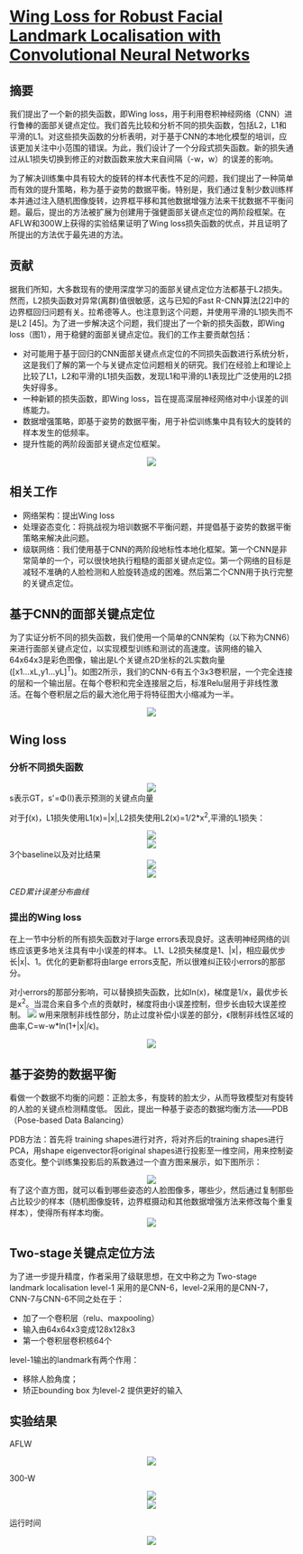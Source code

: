 # [Wing Loss for Robust Facial Landmark Localisation with Convolutional Neural Networks](http://openaccess.thecvf.com/content_cvpr_2018/papers/Feng_Wing_Loss_for_CVPR_2018_paper.pdf)

## 摘要
我们提出了一个新的损失函数，即Wing loss，用于利用卷积神经网络（CNN）进行鲁棒的面部关键点定位。我们首先比较和分析不同的损失函数，包括L2，L1和平滑的L1。对这些损失函数的分析表明，对于基于CNN的本地化模型的培训，应该更加关注中小范围的错误。为此，我们设计了一个分段式损失函数。新的损失通过从L1损失切换到修正的对数函数来放大来自间隔（-w，w）的误差的影响。

为了解决训练集中具有较大的旋转的样本代表性不足的问题，我们提出了一种简单而有效的提升策略，称为基于姿势的数据平衡。特别是，我们通过复制少数训练样本并通过注入随机图像旋转，边界框平移和其他数据增强方法来干扰数据不平衡问题。最后，提出的方法被扩展为创建用于强健面部关键点定位的两阶段框架。在AFLW和300W上获得的实验结果证明了Wing loss损失函数的优点，并且证明了所提出的方法优于最先进的方法。


## 贡献

据我们所知，大多数现有的使用深度学习的面部关键点定位方法都基于L2损失。然而，L2损失函数对异常(离群)值很敏感，这与已知的Fast R-CNN算法[22]中的边界框回归问题有关。拉希德等人。也注意到这个问题，并使用平滑的L1损失而不是L2 [45]。为了进一步解决这个问题，我们提出了一个新的损失函数，即Wing loss（图1），用于稳健的面部关键点定位。我们的工作主要贡献包括：

- 对可能用于基于回归的CNN面部关键点点定位的不同损失函数进行系统分析，这是我们了解的第一个与关键点定位问题相关的研究。我们在经验上和理论上比较了L1，L2和平滑的L1损失函数，发现L1和平滑的L1表现比广泛使用的L2损失好得多。
- 一种新颖的损失函数，即Wing loss，旨在提高深层神经网络对中小误差的训练能力。
- 数据增强策略，即基于姿势的数据平衡，用于补偿训练集中具有较大的旋转的样本发生的低频率。
- 提升性能的两阶段面部关键点定位框架。
<div align="center"><img src="./img/1.jpg"></div>

## 相关工作
- 网络架构：提出Wing loss
- 处理姿态变化：将挑战视为培训数据不平衡问题，并提倡基于姿势的数据平衡策略来解决此问题。
- 级联网络：我们使用基于CNN的两阶段地标性本地化框架。第一个CNN是非常简单的一个，可以很快地执行粗糙的面部关键点定位。第一个网络的目标是减轻不准确的人脸检测和人脸旋转造成的困难。然后第二个CNN用于执行完整的关键点定位。

## 基于CNN的面部关键点定位
为了实证分析不同的损失函数，我们使用一个简单的CNN架构（以下称为CNN6）来进行面部关键点定位，以实现模型训练和测试的高速度。该网络的输入64x64x3是彩色图像，输出是L个关键点2D坐标的2L实数向量([x1...xL,y1...yL]<sup>T</sup>)。如图2所示，我们的CNN-6有五个3x3卷积层，一个完全连接的层和一个输出层。在每个卷积和完全连接层之后，标准Relu层用于非线性激活。在每个卷积层之后的最大池化用于将特征图大小缩减为一半。
<div align="center"><img src="./img/3.jpg"></div>

## Wing loss
### 分析不同损失函数
<div align="center"><img src="./img/4.jpg"></div>
s表示GT，s'=Φ(I)表示预测的关键点向量

对于&fnof;(x)，L1损失使用L1(x)=|x|,L2损失使用L2(x)=1/2*x<sup>2</sup>,平滑的L1损失：
<div align="center"><img src="./img/5.jpg"></div>
<div align="center"><img src="./img/6.jpg"></div>
3个baseline以及对比结果
<div align="center"><img src="./img/7.jpg"></div>
<div align="center"><img src="./img/8.jpg"></div>

*CED累计误差分布曲线*

### 提出的Wing loss
在上一节中分析的所有损失函数对于large errors表现良好。这表明神经网络的训练应该更多地关注具有中小误差的样本。
L1、L2损失梯度是1、|x|，相应最优步长|x|、1。优化的更新都将由large errors支配，所以很难纠正较小errors的那部分。

对小errors的那部分影响，可以替换损失函数，比如ln(x)，梯度是1/x，最优步长是x<sup>2</sup>。当混合来自多个点的贡献时，梯度将由小误差控制，但步长由较大误差控制。
![](./img/9.jpg)
w用来限制非线性部分，防止过度补偿小误差的部分，ϵ限制非线性区域的曲率,C=w-w*ln(1+|x|/ϵ)。
<div align="center"><img src="./img/10.jpg"></div>

## 基于姿势的数据平衡
看做一个数据不均衡的问题：正脸太多，有旋转的脸太少，从而导致模型对有旋转的人脸的关键点检测精度低。 因此，提出一种基于姿态的数据均衡方法——PDB（Pose-based Data Balancing）

PDB方法：首先将 training shapes进行对齐，将对齐后的training shapes进行PCA，用shape eigenvector将original shapes进行投影至一维空间，用来控制姿态变化。整个训练集投影后的系数通过一个直方图来展示，如下图所示：
<div align="center"><img src="./img/11.jpg"></div>
有了这个直方图，就可以看到哪些姿态的人脸图像多，哪些少，然后通过复制那些占比较少的样本（随机图像旋转，边界框摄动和其他数据增强方法来修改每个重复样本），使得所有样本均衡。
<div align="center"><img src="./img/12.jpg"></div>

## Two-stage关键点定位方法
为了进一步提升精度，作者采用了级联思想，在文中称之为 Two-stage landmark localisation
level-1 采用的是CNN-6，level-2采用的是CNN-7， CNN-7与CNN-6不同之处在于：
- 加了一个卷积层（relu、maxpooling）
- 输入由64x64x3变成128x128x3
- 第一个卷积层卷积核64个

level-1输出的landmark有两个作用：
- 移除人脸角度；
- 矫正bounding box 为level-2 提供更好的输入

## 实验结果
AFLW
<div align="center"><img src="./img/13.jpg"></div>

300-W
<div align="center"><img src="./img/14.jpg"></div>
<div align="center"><img src="./img/15.jpg"></div>

运行时间
<div align="center"><img src="./img/16.jpg"></div>
